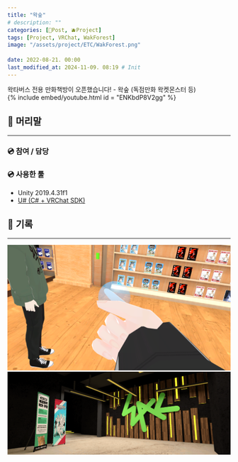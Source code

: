 ```yaml
---
title: "왁숲"
# description: ""
categories: [📀Post, 🫐Project]
tags: [Project, VRChat, WakForest]
image: "/assets/project/ETC/WakForest.png"

date: 2022-08-21. 00:00
last_modified_at: 2024-11-09. 08:19 # Init
---
```


왁타버스 전용 만화책방이 오픈했습니다! - 왁숲 (독점만화 왁켓몬스터 등)  
{% include embed/youtube.html id = "ENKbdP8V2gg" %}

## 📀 머리말

---

### 💿 참여 / 담당

### 💿 사용한 툴

- Unity 2019.4.31f1
- [U# (C# + VRChat SDK)](https://udonsharp.docs.vrchat.com/)

## 📀 기록

---

![220831_195152](/assets/project/WakForest/220831_195152.png)
![WakFores_Banner](/assets/project/WakForest/WakFores_Banner.png)
